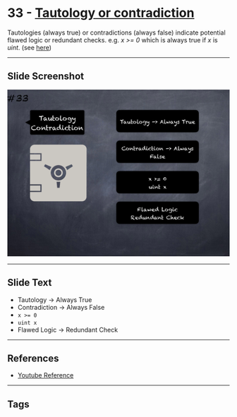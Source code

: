 # 33 - [Tautology or contradiction](Tautology%20or%20contradiction.md)
Tautologies (always true) or contradictions (always false) indicate potential flawed logic or redundant checks. e.g. _x >= 0_ which is always true if _x_ is _uint_. (see [here](https://github.com/crytic/slither/wiki/Detector-Documentation#tautology-or-contradiction))

___
## Slide Screenshot
![033.png](../images/pitfalls_and_best_practices101/033.png)
___
## Slide Text
- Tautology -> Always True
- Contradiction -> Always False
- `x >= 0`
- `uint x`
- Flawed Logic -> Redundant Check
___
## References
- [Youtube Reference](https://youtu.be/fgXuHaZDenU?t=1077)
___
## Tags